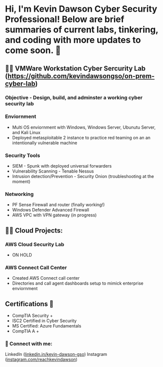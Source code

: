 # Hi, I'm Kevin Dawson Cyber Security Professional! Below are brief summaries of current labs, tinkering, and coding with more updates to come soon. 👋

## 👨‍💻 VMWare Workstation Cyber Sercurity Lab (https://github.com/kevindawsongso/on-prem-cyber-lab)
### Objective - Design, build, and adminster a working cyber security lab
### Enviornment
- Multi OS enviornment with Windows, Windows Server, Ubunutu Server, and Kali Linux
- Deployed metasploitable 2 instance to practice red teaming on an an intentionally vulnerable machine
### Security Tools
- SIEM - Spunk with deployed universal forwarders
- Vulnerability Scanning - Tenable Nessus
- Intrusion detection/Prevention - Security Onion (troubleshooting at the moment)
### Networking
- PF Sense Firewall and router (finally working!)
- Windows Defender Advanced Firewall
- AWS VPC with VPN gateway (in progress)
 ## 👨‍💻 Cloud Projects:
### AWS Cloud Security Lab
 - ON HOLD
### AWS Connect Call Center
- Created AWS Connect call center
- Directories and call agent dashboards setup to mimick enterprise enviornment

## Certifications 📖
- CompTIA Security +
- ISC2 Certified in Cyber Security
- MS Certified: Azure Fundamentals
- CompTIA A +

### 🤳 Connect with me:
LinkedIn ([linkedin.in/kevin-dawson-gso](https://www.linkedin.com/in/kevin-dawson-gso/))
Instagram ([instagram.com/reachkevindawson](https://www.instragram.com/reachkevindawson))

